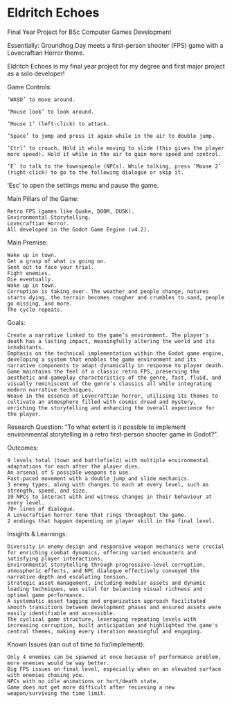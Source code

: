 # Eldritch Echoes
 Final Year Project for BSc Computer Games Development
 
 Essentially: Groundhog Day meets a first-person shooter (FPS) game with a Lovecraftian Horror theme.

 Eldritch Echoes is my final year project for my degree and first major project as a solo developer!

 Game Controls: 

    ‘WASD’ to move around.

    ‘Mouse look’ to look around.

    ‘Mouse 1’ (left-click) to attack.

    ‘Space’ to jump and press it again while in the air to double jump.

    ‘Ctrl’ to crouch. Hold it while moving to slide (this gives the player more speed). Hold it while in the air to gain more speed and control.

    ‘E’ to talk to the townspeople (NPCs). While talking, press ‘Mouse 2’ (right-click) to go to the following dialogue or skip it.

   ‘Esc’ to open the settings menu and pause the game.


 Main Pillars of the Game:

    Retro FPS (games like Quake, DOOM, DUSK).
    Environmental Storytelling.
    Lovecraftian Horror.
    All developed in the Godot Game Engine (v4.2).

 Main Premise:

    Wake up in town.
    Get a grasp of what is going on.
    Sent out to face your trial.
    Fight enemies.
    Die eventually.
    Wake up in town.
    Corruption is taking over. The weather and people change, natures starts dying, the terrain becomes rougher and crumbles to sand, people go missing, and more.
    The cycle repeats.

 Goals:

    Create a narrative linked to the game’s environment. The player's death has a lasting impact, meaningfully altering the world and its inhabitants. 
    Emphasis on the technical implementation within the Godot game engine, developing a system that enables the game environment and its narrative components to adapt dynamically in response to player death.
    Game maintains the feel of a classic retro FPS, preserving the aesthetic and gameplay characteristics of the genre, fast, fluid, and visually reminiscent of the genre’s classics all while integrating modern narrative techniques. 
    Weave in the essence of Lovecraftian horror, utilising its themes to cultivate an atmosphere filled with cosmic dread and mystery, enriching the storytelling and enhancing the overall experience for the player.

 Research Question: “To what extent is it possible to implement environmental storytelling in a retro first-person shooter game in Godot?”.

 Outcomes:

    9 levels total (town and battlefield) with multiple environmental adaptations for each after the player dies.
    An arsenal of 5 possible weapons to use.
    Fast-paced movement with a double jump and slide mechanics.
    3 enemy types, along with changes to each at every level, such as strength, speed, and size.
    19 NPCs to interact with and witness changes in their behaviour at every level.
    70+ lines of dialogue.
    A Lovecraftian horror tone that rings throughout the game.
    2 endings that happen depending on player skill in the final level. 

 Insights & Learnings:

    Diversity in enemy design and responsive weapon mechanics were crucial for enriching combat dynamics, offering varied encounters and satisfying player interactions.
    Environmental storytelling through progressive-level corruption, atmospheric effects, and NPC dialogue effectively conveyed the narrative depth and escalating tension.
    Strategic asset management, including modular assets and dynamic loading techniques, was vital for balancing visual richness and optimal game performance.
    A systematic asset tagging and organization approach facilitated smooth transitions between development phases and ensured assets were easily identifiable and accessible.
    The cyclical game structure, leveraging repeating levels with increasing corruption, built anticipation and highlighted the game's central themes, making every iteration meaningful and engaging.

 Known Issues (ran out of time to fix/implement):

    Only 4 enemies can be spawned at once because of performance problem, more enemies would be way better.
    Big FPS issues on final level, especially when on an elevated surface with enemies chasing you.
    NPCs with no idle animations or hurt/death state.
    Game does not get more difficult after recieving a new weapon/surviving the time limit.
